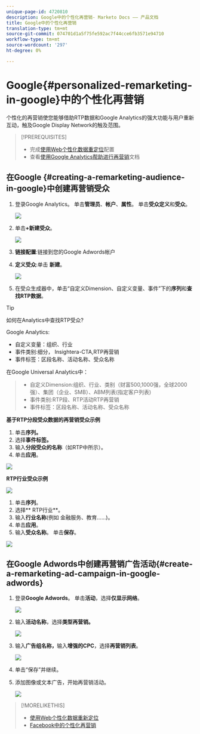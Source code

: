 ```yaml
---
unique-page-id: 4720810
description: Google中的个性化再营销- Marketo Docs —— 产品文档
title: Google中的个性化再营销
translation-type: tm+mt
source-git-commit: 074701d1a5f75fe592ac7f44cce6fb3571e94710
workflow-type: tm+mt
source-wordcount: '297'
ht-degree: 0%

---
```



# Google{#personalized-remarketing-in-google}中的个性化再营销

个性化的再营销使您能够借助RTP数据和Google Analytics的强大功能与用户重新互动，触及Google Display Network的触及范围。

>[!PREREQUISITES]
>
>* 完成[使用Web个性化数据重定位](retargeting-with-web-personalization-data.md)配置
>* 查看[使用Google Analytics帮助进行再营销](https://support.google.com/analytics/topic/2611283?hl=en&amp;ref_topic=3413645)文档

>



## 在Google {#creating-a-remarketing-audience-in-google}中创建再营销受众

1. 登录Google Analytics。 单击&#x200B;**管理员**、**帐户**、**属性**。 单击&#x200B;**受众定义**&#x200B;和&#x200B;**受众**。

   ![](assets/remarketing-ga-screenshots.jpg)

1. 单击&#x200B;**+新建受众**。

   ![](assets/image2015-1-15-17-3a26-3a40.png)

1. **链接配置**:链接到您的Google Adwords帐户
1. **定义受众**:单击 **新建**。

   ![](assets/image2015-1-15-17-3a32-3a4.png)

1. 在受众生成器中，单击“自定义Dimension、自定义变量、事件”下的&#x200B;**序列**&#x200B;和&#x200B;**查找RTP数据**。

>[!TIP]
>
>如何在Analytics中查找RTP受众?
>
>Google Analytics:
>
>* 自定义变量：组织、行业
>* 事件类别:细分， Insightera-CTA,RTP再营销
>* 事件标签：区段名称、活动名称、受众名称

>
>
在Google Universal Analytics中：
>
>* 自定义Dimension:组织、行业、类别（财富500,1000强，全球2000强）、集团（企业、SMB）、ABM列表(指定客户列表)
>* 事件类别:RTP段、RTP活动RTP再营销
>* 事件标签：区段名称、活动名称、受众名称

>



**基于RTP分段受众数据的再营销受众示例**

1. 单击&#x200B;**序列。**
1. 选择&#x200B;**事件标签。**
1. 输入&#x200B;**分段受众的名称**（如RTP中所示）。
1. 单击&#x200B;**应用**。

![](assets/image2015-2-10-14-3a51-3a43.png)

**RTP行业受众示例**

![](assets/image2015-1-15-17-3a36-3a5.png)

1. 单击&#x200B;**序列**。
1. 选择** RTP行业**。
1. 输入&#x200B;**行业名称**(例如 金融服务、教育……)。
1. 单击&#x200B;**应用**。
1. 输入&#x200B;**受众名称**。 单击&#x200B;**保存**。

![](assets/image2015-1-15-18-3a29-3a16.png)

## 在Google Adwords中创建再营销广告活动{#create-a-remarketing-ad-campaign-in-google-adwords}

1. 登录&#x200B;**Google Adwords**。 单击&#x200B;**活动**，选择&#x200B;**仅显示网络**。

   ![](assets/image2015-1-15-18-3a31-3a58.png)

1. 输入&#x200B;**活动名称**，选择&#x200B;**类型再营销。**

   ![](assets/image2015-1-15-18-3a35-3a7.png)

1. 输入&#x200B;**广告组名称，**&#x200B;输入&#x200B;**增强的CPC**，选择&#x200B;**再营销列表**。

   ![](assets/image2015-1-15-18-3a51-3a57.png)

1. 单击“保存”并继续。
1. 添加图像或文本广告，开始再营销活动。

   ![](assets/image2015-1-15-18-3a47-3a21.png)

>[!MORELIKETHIS]
>
>* [使用Web个性化数据重新定位](retargeting-with-web-personalization-data.md)
>* [Facebook中的个性化再营销](personalized-remarketing-in-facebook.md)

